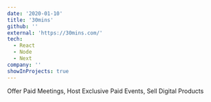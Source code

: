 ```yaml
---
date: '2020-01-10'
title: '30mins'
github: ''
external: 'https://30mins.com/'
tech:
  - React
  - Node
  - Next
company: ''
showInProjects: true
---
```


Offer Paid Meetings, Host Exclusive Paid Events, Sell Digital Products